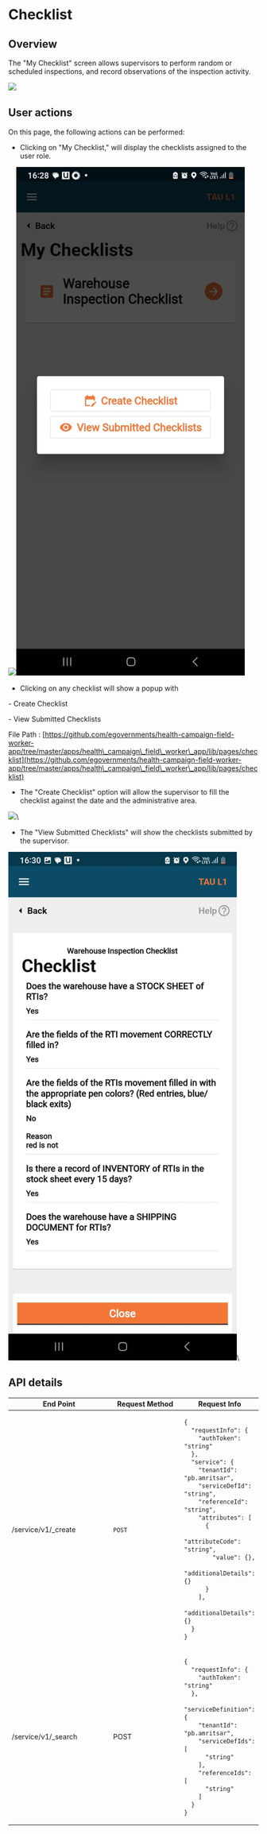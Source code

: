 # Checklist

## Overview

The "My Checklist" screen allows supervisors to perform random or scheduled inspections, and record observations of the inspection activity.

![](https://lh5.googleusercontent.com/qtKMdKMut8JY6VYnkBSKw4Visepz15wf-y-Ij2foOM9IrrODwIPj74g5VS8s-pl7E-ZDHWJgesqDhr4onPBNf7JVuPM2xfwRibQcYm7Xgeq9O0Hq-p0AeT4awt6ZTw5vzNE7i5bWYJlZ1Ux4ue3jbpw)

## User actions

On this page, the following actions can be performed:

* Clicking on "My Checklist," will display the checklists assigned to the user role.

![](https://lh3.googleusercontent.com/\_y963QR2vmvgdJKq7fFeLuGSdi2-oJJhNpRicQZaS7iR0ILsJd4afTRYUTkJoUVFdsBIti6z4hMaIIWEV03U8m60MWSrpFB\_2Bx47YitftvZx4\_I9aDYLZLPlVNqLjT-696hzQEmS8R-wrIvJzfbprQ)![](<../../../../.gitbook/assets/image (13).png>)

* Clicking on any checklist will show a popup with

&#x20;    \- Create Checklist

&#x20;    \- View Submitted Checklists&#x20;

File Path : [https://github.com/egovernments/health-campaign-field-worker-app/tree/master/apps/health\_campaign\_field\_worker\_app/lib/pages/checklist](https://github.com/egovernments/health-campaign-field-worker-app/tree/master/apps/health\_campaign\_field\_worker\_app/lib/pages/checklist)

* The "Create Checklist" option will allow the supervisor to fill the checklist against the date and the administrative area.

![](https://lh6.googleusercontent.com/wYAR7sY3g4U\_prDFvzNiW1J7dd6cEpsGgDcutW4io154s3th\_knEzp0XTtG\_iAaY\_Aq7lNMUf3KEktfXq9CgtSPi5CnBMHIkfAht8yJM6tFWjVwbI6xTUFOck1Ebo175erG2GZSMPy2xZGQ2s8Axujc)\


* The "View Submitted Checklists" will show the checklists submitted by the supervisor.

![](<../../../../.gitbook/assets/image (16).png>)\


## **API details**

<table><thead><tr><th width="206.33333333333334">End Point</th><th width="149">Request Method</th><th>Request Info</th></tr></thead><tbody><tr><td>/service/v1/_create</td><td><code>POST</code></td><td><pre class="language-json"><code class="lang-json">{
  "requestInfo": {
    "authToken": "string"
  },
  "service": {
    "tenantId": "pb.amritsar",
    "serviceDefId": "string",
    "referenceId": "string",
    "attributes": [
      {
        "attributeCode": "string",
        "value": {},
        "additionalDetails": {}
      }
    ],
    "additionalDetails": {}
  }
}
</code></pre></td></tr><tr><td>/service/v1/_search</td><td>POST</td><td><pre class="language-json"><code class="lang-json">{
  "requestInfo": {
    "authToken": "string"
  },
  "serviceDefinition": {
    "tenantId": "pb.amritsar",
    "serviceDefIds": [
      "string"
    ],
    "referenceIds": [
      "string"
    ]
  }
}
</code></pre></td></tr></tbody></table>


